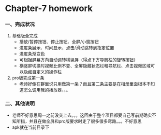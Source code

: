 # Chapter-7 homework

### 一、完成状况

1. 基础版全完成
   + 播放/暂停按钮、停止按钮、全屏/小窗按钮
   + 进度条展示、时间显示、点击/滑动跳转到指定位置
   + 进度条渐变色
   + 可根据屏幕方向自动调转横竖屏（得点下方导航栏的旋转按钮）
   + 横竖屏切换时视频比例不变、全屏隐藏状态栏和导航栏、点击视频区域可以隐藏自定义的操作栏
2. pro版完成第一条
   + 老师好像在群里说只用做第一条？而且第二条主要是在相册里面根本不知道怎么调用我的播放器。。。



### 二、其他说明

+ 老师不好意思周一之前没交上去。。。这回由于整个项目都要自己写前期确实不知所措，并且在做全屏和pro版要求时走了很多很多弯路。。。不好意思
+ apk就在当前目录下
